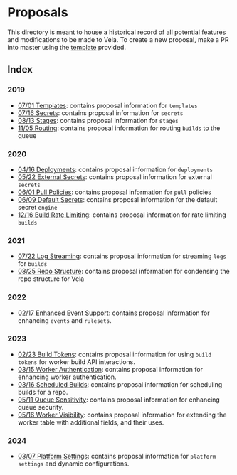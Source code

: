 # Proposals

This directory is meant to house a historical record of all potential features and modifications to be made to Vela.
To create a new proposal, make a PR into master using the [template](https://github.com/go-vela/community/blob/master/.github/PULL_REQUEST_TEMPLATE/proposal.md) provided.

## Index

### 2019

- [07/01 Templates](2019/07-01_templates.md): contains proposal information for `templates`
- [07/16 Secrets](2019/07-16_secrets.md): contains proposal information for `secrets`
- [08/13 Stages](2019/08-13_stages.md): contains proposal information for `stages`
- [11/05 Routing](2019/11-05_routing.md): contains proposal information for routing `builds` to the queue

### 2020

- [04/16 Deployments](2020/04-16_deployments.md): contains proposal information for `deployments`
- [05/22 External Secrets](2020/05-22_external-secrets.md): contains proposal information for external `secrets`
- [06/01 Pull Policies](2020/06-01_pull-policy.md): contains proposal information for `pull` policies
- [06/09 Default Secrets](2020/06-01_default-secrets.md): contains proposal information for the default secret `engine`
- [12/16 Build Rate Limiting](2020/12-16_rate-limiting.md): contains proposal information for rate limiting `builds`

### 2021

- [07/22 Log Streaming](2021/07-22_log-streaming.md): contains proposal information for streaming `logs` for `builds`
- [08/25 Repo Structure](2021/08-25_repo-structure.md): contains proposal information for condensing the repo structure for Vela

### 2022

- [02/17 Enhanced Event Support](2022/02-17_enhanced-event-support.md): contains proposal information for enhancing `events` and `rulesets`.

### 2023

- [02/23 Build Tokens](2023/02-23_build-tokens.md): contains proposal information for using `build tokens` for worker build API interactions.
- [03/15 Worker Authentication](2023/03-15_worker-auth.md): contains proposal information for enhancing worker authentication.
- [03/16 Scheduled Builds](2023/03-16_scheduled-builds.md): contains proposal information for scheduling builds for a repo.
- [05/11 Queue Sensitivity](2023/05-11_queue-sensitivity.md): contains proposal information for enhancing queue security.
- [05/16 Worker Visibility](2023/05_16_worker_visibility.md): contains proposal information for extending the worker table with additional fields, and their uses.

### 2024

- [03/07 Platform Settings](2024/03-07_platform-settings.md): contains proposal information for `platform settings` and dynamic configurations.
